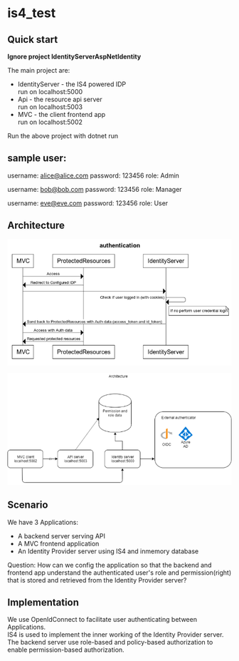 # is4_test

## Quick start 
**Ignore project IdentityServerAspNetIdentity**

The main project are:

* IdentityServer - the IS4 powered IDP  
    run on localhost:5000
* Api -  the resource api server  
    run on localhost:5003
* MVC -  the client frontend app  
    run on localhost:5002

Run the above project with dotnet run

sample user:
------
username: alice@alice.com
password: 123456
role: Admin

username: bob@bob.com
password: 123456
role: Manager

username: eve@eve.com
password: 123456
role: User

## Architecture

![authentication flow](presentation/authentication.png)

![architect](presentation/architect.png)

## Scenario

We have 3 Applications:
* A backend server serving API
* A MVC frontend application
* An Identity Provider server using IS4 and inmemory database

Question: How can we config the application so that the backend and frontend app understand the authenticated user's role and permission(right) that is stored and retrieved from the Identity Provider server?

## Implementation

We use OpenIdConnect to facilitate user authenticating between Applications.  
IS4 is used to implement the inner working of the Identity Provider server.  
The backend server use role-based and policy-based authorization to enable permission-based authorization.  
